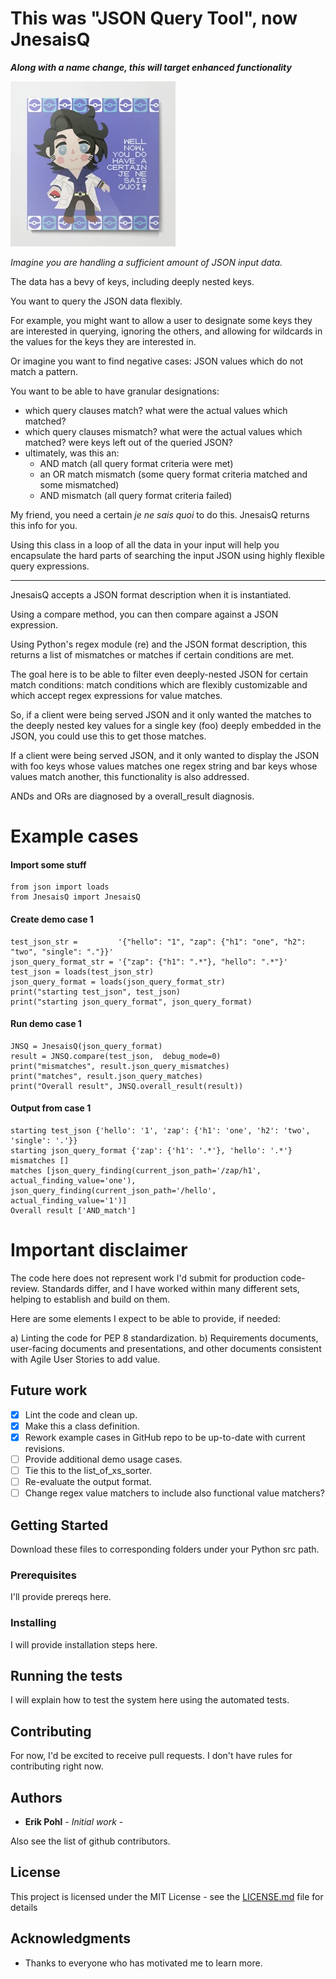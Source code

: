 # This was "JSON Query Tool", now JnesaisQ

**_Along with a name change, this will target enhanced functionality_**

![You do](https://github.com/ErikPohl-Lot49-Projects/Erik-Pohl-Repo/blob/master/media/you-do-have-a-certain-je-ne-sais-quoi-metal-prints.jpg "Je ne sais quoi")


_Imagine you are handling a sufficient amount of JSON input data._

The data has a bevy of keys, including deeply nested keys.

You want to query the JSON data flexibly.

For example, you might want to allow a user to designate some keys they are interested in querying, ignoring the others, and allowing for wildcards in the values for the keys they are interested in.

Or imagine you want to find negative cases: JSON values which do not match a pattern.  

You want to be able to have granular designations: 
* which query clauses match?  what were the actual values which matched?
* which query clauses mismatch?  what were the actual values which matched? were keys left out of the queried JSON?
* ultimately, was this an:
  * AND match (all query format criteria were met)
  * an OR match mismatch (some query format criteria matched and some mismatched)
  * AND mismatch (all query format criteria failed)
  
My friend, you need a certain _je ne sais quoi_ to do this.  JnesaisQ returns this info for you.

Using this class in a loop of all the data in your input will help you encapsulate the hard parts of searching the input JSON using highly flexible query expressions.

---------

JnesaisQ accepts a JSON format description when it is instantiated.

Using a compare method, you can then compare against a JSON expression.

Using Python's regex module (re) and the JSON format description, this returns a list of mismatches or matches if certain conditions are met.

The goal here is to be able to filter even deeply-nested JSON for certain match conditions: match conditions which are flexibly customizable and which accept regex expressions for value matches.

So, if a client were being served JSON and it only wanted the matches to the deeply nested key values for a single key (foo) deeply embedded in the JSON, you could use this to get those matches.  

If a client were being served JSON, and it only wanted to display the JSON with foo keys whose values matches one regex string and bar keys whose values match another, this functionality is also addressed.  

ANDs and ORs are diagnosed by a overall_result diagnosis.


# Example cases

#### Import some stuff
````
from json import loads
from JnesaisQ import JnesaisQ
````

#### Create demo case 1
````
test_json_str =         '{"hello": "1", "zap": {"h1": "one", "h2": "two", "single": "."}}'
json_query_format_str = '{"zap": {"h1": ".*"}, "hello": ".*"}'
test_json = loads(test_json_str)
json_query_format = loads(json_query_format_str)
print("starting test_json", test_json)
print("starting json_query_format", json_query_format)
````

#### Run demo case 1
````
JNSQ = JnesaisQ(json_query_format)
result = JNSQ.compare(test_json,  debug_mode=0)
print("mismatches", result.json_query_mismatches)
print("matches", result.json_query_matches)
print("Overall result", JNSQ.overall_result(result))
````

#### Output from case 1
````
starting test_json {'hello': '1', 'zap': {'h1': 'one', 'h2': 'two', 'single': '.'}}
starting json_query_format {'zap': {'h1': '.*'}, 'hello': '.*'}
mismatches []
matches [json_query_finding(current_json_path='/zap/h1', actual_finding_value='one'), json_query_finding(current_json_path='/hello', actual_finding_value='1')]
Overall result ['AND_match']
````

# Important disclaimer

The code here does not represent work I'd submit for production code-review.  Standards differ, and I have worked within many different
sets, helping to establish and build on them.

Here are some elements I expect to be able to provide, if needed:

a) Linting the code for PEP 8 standardization.
b) Requirements documents, user-facing documents and presentations, and other documents consistent with Agile User Stories to add value.

## Future work

- [x] Lint the code and clean up.
- [x] Make this a class definition.
- [x] Rework example cases in GitHub repo to be up-to-date with current revisions.
- [ ] Provide additional demo usage cases.
- [ ] Tie this to the list_of_xs_sorter.
- [ ] Re-evaluate the output format.
- [ ] Change regex value matchers to include also functional value matchers?

## Getting Started

Download these files to corresponding folders under your Python src path.

### Prerequisites

I'll provide prereqs here.

### Installing

I will provide installation steps here.

## Running the tests

I will explain how to test the system here using the automated tests.

## Contributing

For now, I'd be excited to receive pull requests.  I don't have rules for contributing right now.

## Authors

* **Erik Pohl** - *Initial work* - 

Also see the list of github contributors.

## License

This project is licensed under the MIT License - see the [LICENSE.md](LICENSE.md) file for details

## Acknowledgments

* Thanks to everyone who has motivated me to learn more.
